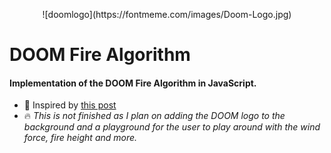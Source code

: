 <p align="center">
  ![doomlogo](https://fontmeme.com/images/Doom-Logo.jpg)

# DOOM Fire Algorithm
#### Implementation of the DOOM Fire Algorithm in JavaScript.

- :page_facing_up: Inspired by [this post](http://fabiensanglard.net/doom_fire_psx/)
- :fire: _This is not finished as I plan on adding the DOOM logo to the background and a playground for the user to play around with the wind force, fire height and more._
